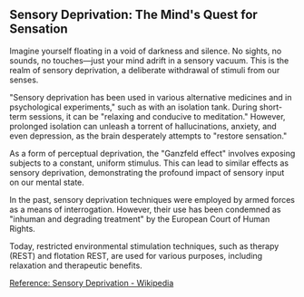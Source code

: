 ## Sensory Deprivation: The Mind's Quest for Sensation

Imagine yourself floating in a void of darkness and silence. No sights, no sounds, no touches—just your mind adrift in a sensory vacuum. This is the realm of sensory deprivation, a deliberate withdrawal of stimuli from our senses.

"Sensory deprivation has been used in various alternative medicines and in psychological experiments," such as with an isolation tank. During short-term sessions, it can be "relaxing and conducive to meditation." However, prolonged isolation can unleash a torrent of hallucinations, anxiety, and even depression, as the brain desperately attempts to "restore sensation."

As a form of perceptual deprivation, the "Ganzfeld effect" involves exposing subjects to a constant, uniform stimulus. This can lead to similar effects as sensory deprivation, demonstrating the profound impact of sensory input on our mental state.

In the past, sensory deprivation techniques were employed by armed forces as a means of interrogation. However, their use has been condemned as "inhuman and degrading treatment" by the European Court of Human Rights.

Today, restricted environmental stimulation techniques, such as therapy (REST) and flotation REST, are used for various purposes, including relaxation and therapeutic benefits.

[Reference: Sensory Deprivation - Wikipedia](https://en.wikipedia.org/wiki/Sensory_deprivation)